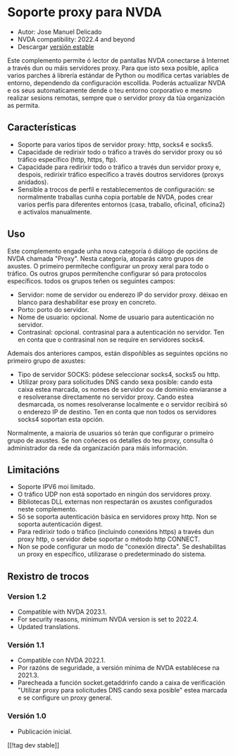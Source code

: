 # Soporte proxy para NVDA #

* Autor: Jose Manuel Delicado
* NVDA compatibility: 2022.4 and beyond
* Descargar [versión estable][1]

Este complemento permite ó lector de pantallas NVDA conectarse á Internet a
través dun ou máis servidores proxy. Para que isto sexa posible, aplica
varios parches á librería estándar de Python ou modifica certas variables de
entorno, dependendo da configuración escollida. Poderás actualizar NVDA e os
seus automaticamente dende o teu entorno corporativo e mesmo realizar
sesions remotas, sempre que o servidor proxy da túa organización as permita.

## Características

* Soporte para varios tipos de servidor proxy: http, socks4 e socks5.
* Capacidade de redirixir todo o tráfico a través do servidor proxy ou só
  tráfico específico (http, https, ftp).
* Capacidade para redirixir todo o tráfico a través dun servidor proxy e,
  despois, redirixir tráfico específico a través doutros servidores (proxys
  anidados).
* Sensible a trocos de perfil e restablecementos de configuración: se
  normalmente traballas cunha copia portable de NVDA, podes crear varios
  perfís para diferentes entornos (casa, traballo, oficina1, oficina2) e
  activalos manualmente.

## Uso

Este complemento engade unha nova categoría ó diálogo de opcións de NVDA
chamada "Proxy". Nesta categoría, atoparás catro grupos de axustes. O
primeiro permíteche configurar un proxy xeral para todo o tráfico. Os outros
grupos permítenche configurar só para protocolos específicos. todos os
grupos teñen os seguintes campos:

* Servidor: nome de servidor ou enderezo IP do servidor proxy. déixao en
  blanco para deshabilitar ese proxy en concreto.
* Porto: porto do servidor.
* Nome de usuario: opcional. Nome de usuario para autenticación no servidor.
* Contrasinal: opcional. contrasinal para a autenticación no servidor. Ten
  en conta que o contrasinal non se require en servidores socks4.

Ademais dos anteriores campos, están dispoñibles as seguintes opcións no
primeiro grupo de axustes:

* Tipo de servidor SOCKS: pódese seleccionar socks4, socks5 ou http.
* Utilizar proxy para solicitudes DNS cando sexa posible: cando esta caixa
  estea marcada, os nomes de servidor ou de dominio enviaranse a e
  resolveranse directamente no servidor proxy. Cando estea desmarcada, os
  nomes resolveranse localmente e o servidor recibirá só o enderezo IP de
  destino. Ten en conta que non todos os servidores socks4 soportan esta
  opción.

Normalmente, a maioría de usuarios só terán que configurar o primeiro grupo
de axustes. Se non coñeces os detalles do teu proxy, consulta ó
administrador da rede da organización para máis información.

## Limitacións

* Soporte IPV6 moi limitado.
* O tráfico UDP non está soportado en ningún dos servidores proxy.
* Bibliotecas DLL externas non respectarán os axustes configurados neste
  complemento.
* Só se soporta autenticación básica en servidores proxy http. Non se
  soporta autenticación digest.
* Para redirixir todo o tráfico (incluíndo conexións https) a través dun
  proxy http, o servidor debe soportar o método http CONNECT.
* Non se pode configurar un modo de "conexión directa". Se deshabilitas un
  proxy en específico, utilizarase o predeterminado do sistema.

## Rexistro de trocos

### Version 1.2

* Compatible with NVDA 2023.1.
* For security reasons, minimum NVDA version is set to 2022.4.
* Updated translations.

### Versión 1.1

* Compatible con NVDA 2022.1.
* Por razóns de seguridade, a versión mínima de NVDA establécese na 2021.3.
* Parecheada a función socket.getaddrinfo cando a caixa de verificación
  "Utilizar proxy para solicitudes DNS cando sexa posible" estea marcada e
  se configure un proxy general.

### Versión 1.0

* Publicación inicial.

[[!tag dev stable]]

[1]: https://addons.nvda-project.org/files/get.php?file=proxy
